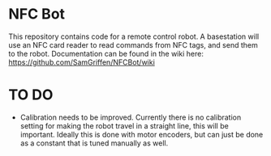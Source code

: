 # NFC Bot
This repository contains code for a remote control robot. A basestation will use an NFC card reader to read commands from NFC tags, and send them to the robot. Documentation can be found in the wiki here: https://github.com/SamGriffen/NFCBot/wiki

# TO DO
- Calibration needs to be improved. Currently there is no calibration setting for making the robot travel in a straight line, this will be important. Ideally this is done with motor encoders, but can just be done as a constant that is tuned manually as well.
